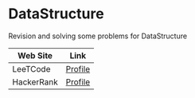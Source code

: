 # DataStructure

Revision and solving some problems for DataStructure

| Web Site  | Link   |   
|---|---|
| LeeTCode  | [Profile](https://leetcode.com/user7646j/)   |   
| HackerRank  | [Profile](https://www.hackerrank.com/Saif_Alrawad)  |
